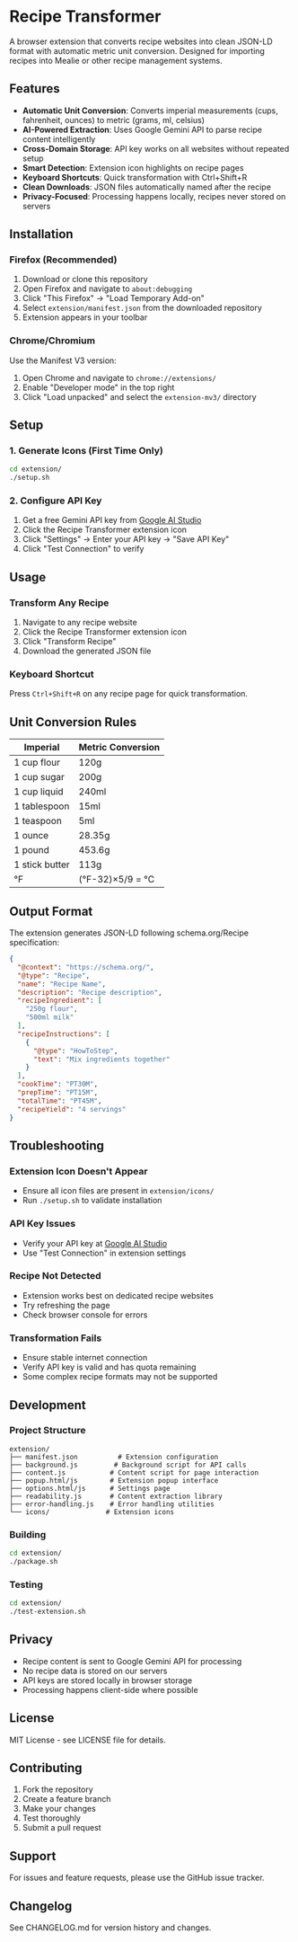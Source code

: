 # Recipe Transformer

A browser extension that converts recipe websites into clean JSON-LD format with automatic metric unit conversion. Designed for importing recipes into Mealie or other recipe management systems.

## Features

- **Automatic Unit Conversion**: Converts imperial measurements (cups, fahrenheit, ounces) to metric (grams, ml, celsius)
- **AI-Powered Extraction**: Uses Google Gemini API to parse recipe content intelligently
- **Cross-Domain Storage**: API key works on all websites without repeated setup
- **Smart Detection**: Extension icon highlights on recipe pages
- **Keyboard Shortcuts**: Quick transformation with Ctrl+Shift+R
- **Clean Downloads**: JSON files automatically named after the recipe
- **Privacy-Focused**: Processing happens locally, recipes never stored on servers

## Installation

### Firefox (Recommended)

1. Download or clone this repository
2. Open Firefox and navigate to `about:debugging`
3. Click "This Firefox" → "Load Temporary Add-on"
4. Select `extension/manifest.json` from the downloaded repository
5. Extension appears in your toolbar

### Chrome/Chromium

Use the Manifest V3 version:
1. Open Chrome and navigate to `chrome://extensions/`
2. Enable "Developer mode" in the top right
3. Click "Load unpacked" and select the `extension-mv3/` directory

## Setup

### 1. Generate Icons (First Time Only)
```bash
cd extension/
./setup.sh
```

### 2. Configure API Key
1. Get a free Gemini API key from [Google AI Studio](https://makersuite.google.com/app/apikey)
2. Click the Recipe Transformer extension icon
3. Click "Settings" → Enter your API key → "Save API Key"
4. Click "Test Connection" to verify

## Usage

### Transform Any Recipe
1. Navigate to any recipe website
2. Click the Recipe Transformer extension icon
3. Click "Transform Recipe"
4. Download the generated JSON file

### Keyboard Shortcut
Press `Ctrl+Shift+R` on any recipe page for quick transformation.

## Unit Conversion Rules

| Imperial | Metric Conversion |
|----------|------------------|
| 1 cup flour | 120g |
| 1 cup sugar | 200g |
| 1 cup liquid | 240ml |
| 1 tablespoon | 15ml |
| 1 teaspoon | 5ml |
| 1 ounce | 28.35g |
| 1 pound | 453.6g |
| 1 stick butter | 113g |
| °F | (°F-32)×5/9 = °C |

## Output Format

The extension generates JSON-LD following schema.org/Recipe specification:

```json
{
  "@context": "https://schema.org/",
  "@type": "Recipe",
  "name": "Recipe Name",
  "description": "Recipe description",
  "recipeIngredient": [
    "250g flour",
    "500ml milk"
  ],
  "recipeInstructions": [
    {
      "@type": "HowToStep",
      "text": "Mix ingredients together"
    }
  ],
  "cookTime": "PT30M",
  "prepTime": "PT15M",
  "totalTime": "PT45M",
  "recipeYield": "4 servings"
}
```

## Troubleshooting

### Extension Icon Doesn't Appear
- Ensure all icon files are present in `extension/icons/`
- Run `./setup.sh` to validate installation

### API Key Issues
- Verify your API key at [Google AI Studio](https://makersuite.google.com/app/apikey)
- Use "Test Connection" in extension settings

### Recipe Not Detected
- Extension works best on dedicated recipe websites
- Try refreshing the page
- Check browser console for errors

### Transformation Fails
- Ensure stable internet connection
- Verify API key is valid and has quota remaining
- Some complex recipe formats may not be supported

## Development

### Project Structure
```
extension/
├── manifest.json          # Extension configuration
├── background.js         # Background script for API calls
├── content.js           # Content script for page interaction
├── popup.html/js        # Extension popup interface
├── options.html/js      # Settings page
├── readability.js       # Content extraction library
├── error-handling.js    # Error handling utilities
└── icons/              # Extension icons
```

### Building
```bash
cd extension/
./package.sh
```

### Testing
```bash
cd extension/
./test-extension.sh
```

## Privacy

- Recipe content is sent to Google Gemini API for processing
- No recipe data is stored on our servers
- API keys are stored locally in browser storage
- Processing happens client-side where possible

## License

MIT License - see LICENSE file for details.

## Contributing

1. Fork the repository
2. Create a feature branch
3. Make your changes
4. Test thoroughly
5. Submit a pull request

## Support

For issues and feature requests, please use the GitHub issue tracker.

## Changelog

See CHANGELOG.md for version history and changes.
